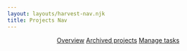 ```yaml
---
layout: layouts/harvest-nav.njk
title: Projects Nav
---
```


<header id="top-nav">
  <nav>
    <a href="#" class="is-active">Overview</a>
    <a href="#">Archived projects</a>
    <a href="#">Manage tasks</a>
  </nav>
</header>
